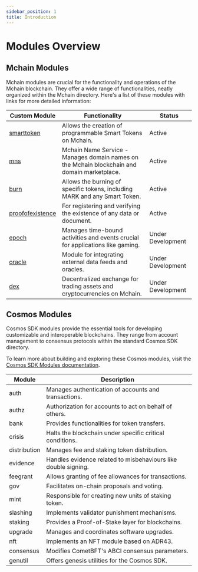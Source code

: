 ```yaml
---
sidebar_position: 1
title: Introduction
---
```


# Modules Overview

## Mchain Modules

Mchain modules are crucial for the functionality and operations of the Mchain blockchain. They offer a wide range of functionalities, neatly organized within the Mchain directory. Here's a list of these modules with links for more detailed information:

| Custom Module                    | Functionality                                                                                                  | Status            |
|----------------------------------|----------------------------------------------------------------------------------------------------------------|-------------------|
| [smarttoken](./smarttoken)       | Allows the creation of programmable Smart Tokens on Mchain.                                                    | Active            |
| [mns](./mns)                     | Mchain Name Service - Manages domain names on the Mchain blockchain and domain marketplace.                    | Active            |
| [burn](./burn)                   | Allows the burning of specific tokens, including MARK and any Smart Token.                              | Active            |
| [proofofexistence](./proofofexistence) | For registering and verifying the existence of any data or document.                                     | Active            |
| [epoch](./epoch)                 | Manages time-bound activities and events crucial for applications like gaming.                                 | Under Development |
| [oracle](./oracle)               | Module for integrating external data feeds and oracles.                                                        | Under Development |
| [dex](./dex)                     | Decentralized exchange for trading assets and cryptocurrencies on Mchain.                                      | Under Development |

## Cosmos Modules

Cosmos SDK modules provide the essential tools for developing customizable and interoperable blockchains. They range from account management to consensus protocols within the standard Cosmos SDK directory.

To learn more about building and exploring these Cosmos modules, visit the [Cosmos SDK Modules documentation](https://docs.cosmos.network/main/build/modules).

| Module         | Description                                                                   |
|----------------|-------------------------------------------------------------------------------|
| auth           | Manages authentication of accounts and transactions.                          |
| authz          | Authorization for accounts to act on behalf of others.                        |
| bank           | Provides functionalities for token transfers.                                 |
| crisis         | Halts the blockchain under specific critical conditions.                      |
| distribution   | Manages fee and staking token distribution.                                   |
| evidence       | Handles evidence related to misbehaviours like double signing.                |
| feegrant       | Allows granting of fee allowances for transactions.                           |
| gov            | Facilitates on-chain proposals and voting.                                    |
| mint           | Responsible for creating new units of staking token.                          |
| slashing       | Implements validator punishment mechanisms.                                   |
| staking        | Provides a Proof-of-Stake layer for blockchains.                              |
| upgrade        | Manages and coordinates software upgrades.                                    |
| nft            | Implements an NFT module based on ADR43.                                      |
| consensus      | Modifies CometBFT's ABCI consensus parameters.                                |
| genutil        | Offers genesis utilities for the Cosmos SDK.                                  |
